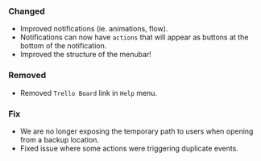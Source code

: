 ### Changed
- Improved notifications (ie. animations, flow).
- Notifications can now have `actions` that will appear as buttons at the bottom of the notification.
- Improved the structure of the menubar!

### Removed
- Removed `Trello Board` link in `Help` menu.

### Fix
- We are no longer exposing the temporary path to users when opening from a backup location.
- Fixed issue where some actions were triggering duplicate events.
